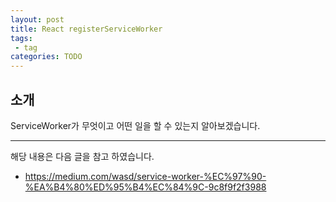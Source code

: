 ```yaml
---
layout: post
title: React registerServiceWorker 
tags:
 - tag
categories: TODO
---
```


## 소개
ServiceWorker가 무엇이고 어떤 일을 할 수 있는지 알아보겠습니다.

----
해당 내용은 다음 글을 참고 하였습니다.
- https://medium.com/wasd/service-worker-%EC%97%90-%EA%B4%80%ED%95%B4%EC%84%9C-9c8f9f2f3988